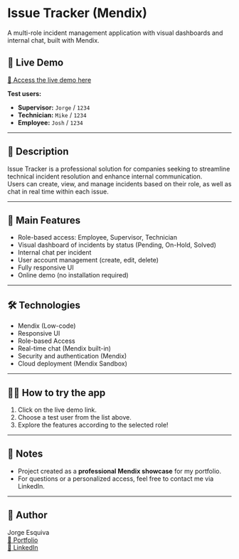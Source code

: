 # Issue Tracker (Mendix)

A multi-role incident management application with visual dashboards and internal chat, built with Mendix.

## 🚀 Live Demo

[🔗 Access the live demo here](https://trackerissue-sandbox.mxapps.io/index.html?profile=Responsive)

**Test users:**
- **Supervisor:** `Jorge` / `1234`
- **Technician:** `Mike` / `1234`
- **Employee:** `Josh` / `1234`

---

## 📝 Description

Issue Tracker is a professional solution for companies seeking to streamline technical incident resolution and enhance internal communication.  
Users can create, view, and manage incidents based on their role, as well as chat in real time within each issue.

---

## 🧩 Main Features

- Role-based access: Employee, Supervisor, Technician
- Visual dashboard of incidents by status (Pending, On-Hold, Solved)
- Internal chat per incident
- User account management (create, edit, delete)
- Fully responsive UI
- Online demo (no installation required)

---

## 🛠️ Technologies

- Mendix (Low-code)
- Responsive UI
- Role-based Access
- Real-time chat (Mendix built-in)
- Security and authentication (Mendix)
- Cloud deployment (Mendix Sandbox)

---


## 🧑‍💻 How to try the app

1. Click on the live demo link.
2. Choose a test user from the list above.
3. Explore the features according to the selected role!

---

## 📢 Notes

- Project created as a **professional Mendix showcase** for my portfolio.
- For questions or a personalized access, feel free to contact me via LinkedIn.

---

## 👤 Author

Jorge Esquiva  
[🔗 Portfolio](https://jorgeesquivafullstack.es/)  
[🔗 LinkedIn](https://www.linkedin.com/in/jorgeesquiva/)
